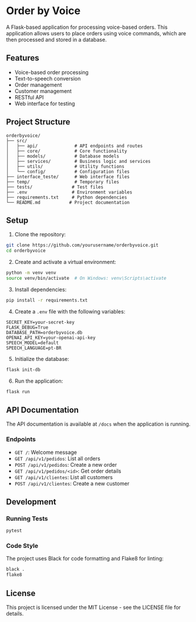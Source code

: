 # Order by Voice

A Flask-based application for processing voice-based orders. This application allows users to place orders using voice commands, which are then processed and stored in a database.

## Features

- Voice-based order processing
- Text-to-speech conversion
- Order management
- Customer management
- RESTful API
- Web interface for testing

## Project Structure

```
orderbyvoice/
├── src/
│   ├── api/              # API endpoints and routes
│   ├── core/             # Core functionality
│   ├── models/           # Database models
│   ├── services/         # Business logic and services
│   ├── utils/            # Utility functions
│   └── config/           # Configuration files
├── interface_teste/      # Web interface files
├── temp/                 # Temporary files
├── tests/               # Test files
├── .env                 # Environment variables
├── requirements.txt     # Python dependencies
└── README.md           # Project documentation
```

## Setup

1. Clone the repository:
```bash
git clone https://github.com/yourusername/orderbyvoice.git
cd orderbyvoice
```

2. Create and activate a virtual environment:
```bash
python -m venv venv
source venv/bin/activate  # On Windows: venv\Scripts\activate
```

3. Install dependencies:
```bash
pip install -r requirements.txt
```

4. Create a `.env` file with the following variables:
```
SECRET_KEY=your-secret-key
FLASK_DEBUG=True
DATABASE_PATH=orderbyvoice.db
OPENAI_API_KEY=your-openai-api-key
SPEECH_MODEL=default
SPEECH_LANGUAGE=pt-BR
```

5. Initialize the database:
```bash
flask init-db
```

6. Run the application:
```bash
flask run
```

## API Documentation

The API documentation is available at `/docs` when the application is running.

### Endpoints

- `GET /`: Welcome message
- `GET /api/v1/pedidos`: List all orders
- `POST /api/v1/pedidos`: Create a new order
- `GET /api/v1/pedidos/<id>`: Get order details
- `GET /api/v1/clientes`: List all customers
- `POST /api/v1/clientes`: Create a new customer

## Development

### Running Tests
```bash
pytest
```

### Code Style
The project uses Black for code formatting and Flake8 for linting:
```bash
black .
flake8
```

## License

This project is licensed under the MIT License - see the LICENSE file for details. 